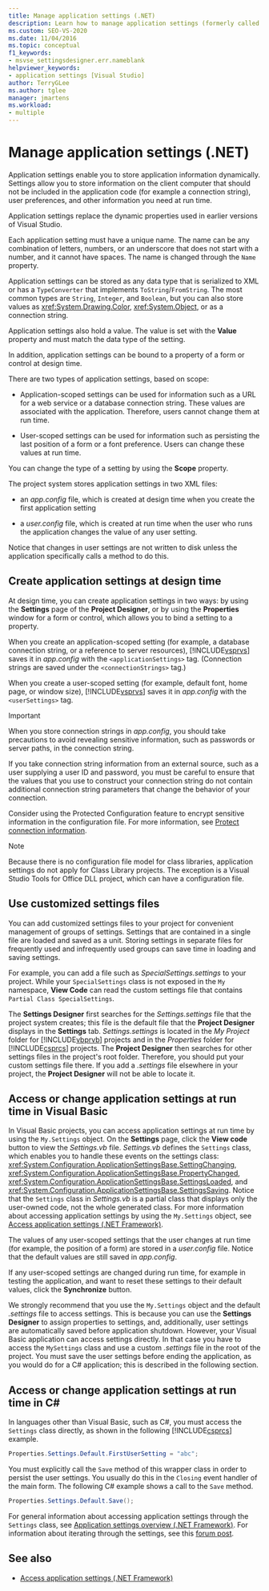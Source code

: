 ```yaml
---
title: Manage application settings (.NET)
description: Learn how to manage application settings (formerly called dynamic properties) that are not included in the application code, but are needed at runtime.
ms.custom: SEO-VS-2020
ms.date: 11/04/2016
ms.topic: conceptual
f1_keywords:
- msvse_settingsdesigner.err.nameblank
helpviewer_keywords:
- application settings [Visual Studio]
author: TerryGLee
ms.author: tglee
manager: jmartens
ms.workload:
- multiple
---
```

# Manage application settings (.NET)

Application settings enable you to store application information dynamically. Settings allow you to store information on the client computer that should not be included in the application code (for example a connection string), user preferences, and other information you need at run time.

Application settings replace the dynamic properties used in earlier versions of Visual Studio.

Each application setting must have a unique name. The name can be any combination of letters, numbers, or an underscore that does not start with a number, and it cannot have spaces. The name is changed through the `Name` property.

Application settings can be stored as any data type that is serialized to XML or has a `TypeConverter` that implements `ToString`/`FromString`. The most common types are `String`, `Integer`, and `Boolean`, but you can also store values as <xref:System.Drawing.Color>, <xref:System.Object>, or as a connection string.

Application settings also hold a value. The value is set with the **Value** property and must match the data type of the setting.

In addition, application settings can be bound to a property of a form or control at design time.

There are two types of application settings, based on scope:

- Application-scoped settings can be used for information such as a URL for a web service or a database connection string. These values are associated with the application. Therefore, users cannot change them at run time.

- User-scoped settings can be used for information such as persisting the last position of a form or a font preference. Users can change these values at run time.

You can change the type of a setting by using the **Scope** property.

The project system stores application settings in two XML files:

- an *app.config* file, which is created at design time when you create the first application setting

- a *user.config* file, which is created at run time when the user who runs the application changes the value of any user setting.

Notice that changes in user settings are not written to disk unless the application specifically calls a method to do this.

## Create application settings at design time

At design time, you can create application settings in two ways: by using the **Settings** page of the **Project Designer**, or by using the **Properties** window for a form or control, which allows you to bind a setting to a property.

When you create an application-scoped setting (for example, a database connection string, or a reference to server resources), [!INCLUDE[vsprvs](../code-quality/includes/vsprvs_md.md)] saves it in *app.config* with the `<applicationSettings>` tag. (Connection strings are saved under the `<connectionStrings>` tag.)

When you create a user-scoped setting (for example, default font, home page, or window size), [!INCLUDE[vsprvs](../code-quality/includes/vsprvs_md.md)] saves it in *app.config* with the `<userSettings>` tag.

> [!IMPORTANT]
> When you store connection strings in *app.config*, you should take precautions to avoid revealing sensitive information, such as passwords or server paths, in the connection string.
>
> If you take connection string information from an external source, such as a user supplying a user ID and password, you must be careful to ensure that the values that you use to construct your connection string do not contain additional connection string parameters that change the behavior of your connection.
>
> Consider using the Protected Configuration feature to encrypt sensitive information in the configuration file. For more information, see [Protect connection information](/dotnet/framework/data/adonet/protecting-connection-information).

> [!NOTE]
> Because there is no configuration file model for class libraries, application settings do not apply for Class Library projects. The exception is a Visual Studio Tools for Office DLL project, which can have a configuration file.

## Use customized settings files

You can add customized settings files to your project for convenient management of groups of settings. Settings that are contained in a single file are loaded and saved as a unit. Storing settings in separate files for frequently used and infrequently used groups can save time in loading and saving settings.

For example, you can add a file such as *SpecialSettings.settings* to your project. While your `SpecialSettings` class is not exposed in the `My` namespace, **View Code** can read the custom settings file that contains `Partial Class SpecialSettings`.

The **Settings Designer** first searches for the *Settings.settings* file that the project system creates; this file is the default file that the **Project Designer** displays in the **Settings** tab. *Settings.settings* is located in the *My Project* folder for [!INCLUDE[vbprvb](../code-quality/includes/vbprvb_md.md)] projects and in the *Properties* folder for [!INCLUDE[csprcs](../data-tools/includes/csprcs_md.md)] projects. The **Project Designer** then searches for other settings files in the project's root folder. Therefore, you should put your custom settings file there. If you add a *.settings* file elsewhere in your project, the **Project Designer** will not be able to locate it.

## Access or change application settings at run time in Visual Basic

In Visual Basic projects, you can access application settings at run time by using the `My.Settings` object. On the **Settings** page, click the **View code** button to view the *Settings.vb* file. *Settings.vb* defines the `Settings` class, which enables you to handle these events on the settings class: <xref:System.Configuration.ApplicationSettingsBase.SettingChanging>, <xref:System.Configuration.ApplicationSettingsBase.PropertyChanged>, <xref:System.Configuration.ApplicationSettingsBase.SettingsLoaded>, and <xref:System.Configuration.ApplicationSettingsBase.SettingsSaving>. Notice that the `Settings` class in *Settings.vb* is a partial class that displays only the user-owned code, not the whole generated class. For more information about accessing application settings by using the `My.Settings` object, see [Access application settings (.NET Framework)](/dotnet/visual-basic/developing-apps/programming/app-settings/accessing-application-settings).

The values of any user-scoped settings that the user changes at run time (for example, the position of a form) are stored in a *user.config* file. Notice that the default values are still saved in *app.config*.

If any user-scoped settings are changed during run time, for example in testing the application, and want to reset these settings to their default values, click the **Synchronize** button.

We strongly recommend that you use the `My.Settings` object and the default *.settings* file to access settings. This is because you can use the **Settings Designer** to assign properties to settings, and, additionally, user settings are automatically saved before application shutdown. However, your Visual Basic application can access settings directly. In that case you have to access the `MySettings` class and use a custom *.settings* file in the root of the project. You must save the user settings before ending the application, as you would do for a C# application; this is described in the following section.

<!-- markdownlint-disable MD003 MD020 -->
## Access or change application settings at run time in C#
<!-- markdownlint-enable MD003 MD020 -->

In languages other than Visual Basic, such as C#, you must access the `Settings` class directly, as shown in the following [!INCLUDE[csprcs](../data-tools/includes/csprcs_md.md)] example.

```csharp
Properties.Settings.Default.FirstUserSetting = "abc";
```

You must explicitly call the `Save` method of this wrapper class in order to persist the user settings. You usually do this in the `Closing` event handler of the main form. The following C# example shows a call to the `Save` method.

```csharp
Properties.Settings.Default.Save();
```

For general information about accessing application settings through the `Settings` class, see [Application settings overview (.NET Framework)](/dotnet/framework/winforms/advanced/application-settings-overview). For information about iterating through the settings, see this [forum post](https://social.msdn.microsoft.com/Forums/vstudio/40fbb470-f1e8-4a02-a4a0-9f62b54d0fc4/is-this-possible-propertiessettingsdefault?forum=csharpgeneral).

## See also

- [Access application settings (.NET Framework)](/dotnet/visual-basic/developing-apps/programming/app-settings/accessing-application-settings)
